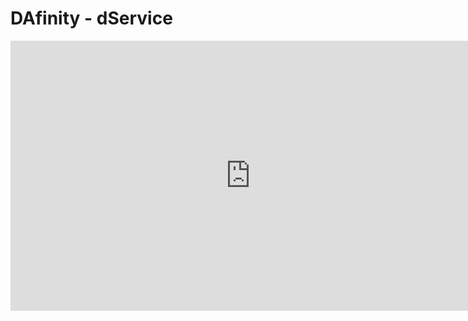 # DAfinity - dService
<iframe width="768" height="432" src="https://miro.com/app/embed/uXjVP0fpouA=/?pres=1&frameId=3458764542901031904&embedId=644172326507" frameborder="0" scrolling="no" allow="fullscreen; clipboard-read; clipboard-write" allowfullscreen></iframe>
